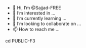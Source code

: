 - 👋 Hi, I’m @Sajjad-FREE
- 👀 I’m interested in ...
- 🌱 I’m currently learning ...
- 💞️ I’m looking to collaborate on ...
- 📫 How to reach me ...

<!---
Sajjad-FREE/Sajjad-FREE is a ✨ special ✨ repository because its `README.md` (this file) appears on your GitHub profile.
You can click the Preview link to take a look at your changes.
--->
cd PUBLIC-F3 
